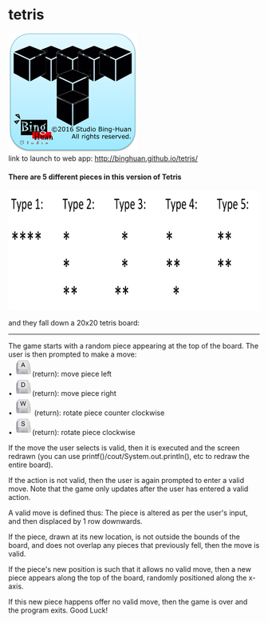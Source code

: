 # tetris


<img src="Icon.png" width="auto" height="240"><br/>
link to launch to web app: <a href="http://binghuan.github.io/tetris/" target="_blank">http://binghuan.github.io/tetris/</a>

#### There are 5 different pieces in this version of Tetris


<img src="images/pieceType.png" width="auto" height="240px">


and they fall down a 20x20 tetris board:

--------------------------------------------------------------------------------

The game starts with a random piece appearing at the top of the board. The user is then prompted to make a move: <br/>
• <img src="images/key_a.png" width="36px">(return): move piece left<br/>
• <img src="images/key_d.png" width="36px">(return): move piece right <br/>
• <img src="images/key_w.png" width="36px"> (return): rotate piece counter clockwise <br/>
• <img src="images/key_s.png" width="36px">(return): rotate piece clockwise<br/>

If the move the user selects is valid, then it is executed and the screen redrawn (you can use printf()/cout/System.out.println(), etc to redraw the entire board).

If the action is not valid, then the user is again prompted to enter a valid move. Note that the game only updates after the user has entered a valid action.

A valid move is defined thus: The piece is altered as per the user's input, and then displaced by 1 row downwards.

If the piece, drawn at its new location, is not outside the bounds of the board, and does not overlap any pieces that previously fell, then the move is valid.

If the piece's new position is such that it allows no valid move, then a new piece appears along the top of the board, randomly positioned along the x-axis.

If this new piece happens offer no valid move, then the game is over and the program exits. Good Luck!
